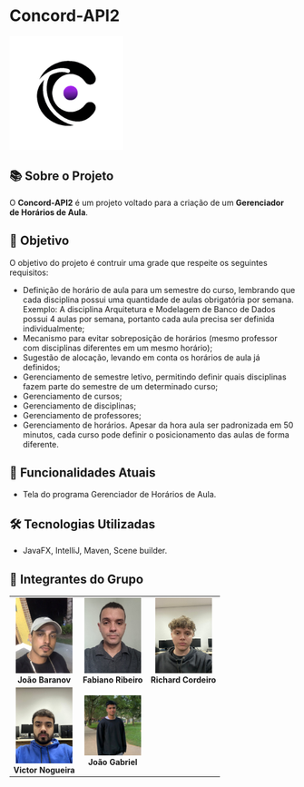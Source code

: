 # Concord-API2

<div>
    <img src="./IMG/concord-logo.png" style="width:200px; height:200px;" alt="logo"/>
</div>

## 📚 Sobre o Projeto

O **Concord-API2** é um projeto voltado para a criação de um **Gerenciador de Horários de Aula**.

## 🎯 Objetivo

O objetivo do projeto é contruir uma grade que respeite os seguintes requisitos:
-  Definição de horário de aula para um semestre do curso, lembrando que cada disciplina 
possui uma quantidade de aulas obrigatória por semana. Exemplo: A disciplina 
Arquitetura e Modelagem de Banco de Dados possui 4 aulas por semana, portanto cada 
aula precisa ser definida individualmente;
-  Mecanismo para evitar sobreposição de horários (mesmo professor com disciplinas 
diferentes em um mesmo horário);
-  Sugestão de alocação, levando em conta os horários de aula já definidos;
-  Gerenciamento de semestre letivo, permitindo definir quais disciplinas fazem parte do 
semestre de um determinado curso;
-  Gerenciamento de cursos;
-  Gerenciamento de disciplinas;
-  Gerenciamento de professores;
-  Gerenciamento de horários. Apesar da hora aula ser padronizada em 50 minutos, cada 
curso pode definir o posicionamento das aulas de forma diferente.

## 🚀 Funcionalidades Atuais

-  Tela do programa Gerenciador de Horários de Aula.

## 🛠️ Tecnologias Utilizadas

-  JavaFX, IntelliJ, Maven, Scene builder.
  
## 👥 Integrantes do Grupo

<div align="center">
  <table>
    <tr>
      <td align="center">
        <img src="./IMG/joao baranov.jpg" width="100px;" alt="Integrante 1"/>
        <br />
        <b>João Baranov</b>
      </td>
      <td align="center">
        <img src="./IMG/fabiano.jpg" width="100px;" alt="Integrante 2"/>
        <br />
        <b>Fabiano Ribeiro</b>
      </td>
      <td align="center">
        <img src="./IMG/richard.jpeg" width="100px;" alt="Integrante 3"/>
        <br />
        <b>Richard Cordeiro</b>
      </td>
    </tr>
    <tr>
      <td align="center">
        <img src="./IMG/victor.jpeg" width="100px;" alt="Integrante 4"/>
        <br />
        <b>Victor Nogueira</b>
      </td>
      <td align="center">
        <img src="./IMG/joao.jpeg" width="100px;" alt="Integrante 5"/>
        <br />
        <b>João Gabriel</b>
  </td>
    </tr>
  </table>
</div>


